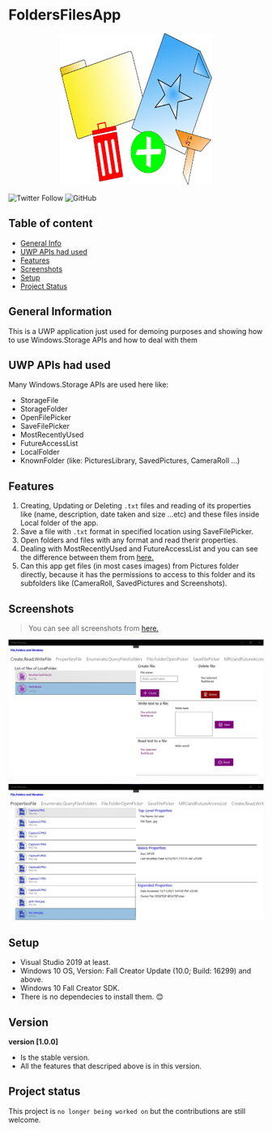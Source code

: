 # FoldersFilesApp
<p align="center">
  <img width="300" height="300" src="https://github.com/AbdAlghaniAlbiek/FoldersFilesApp/blob/master/FoldersFilesApp/Assets/FilesFoldersAppIcon.png"/>
</p>

![Twitter Follow](https://img.shields.io/twitter/follow/AbdAlbiek?style=social) ![GitHub](https://img.shields.io/github/license/AbdAlghaniAlbiek/FoldersFilesApp)

## Table of content
* [General Info](#general-information)
* [UWP APIs had used](#uwp-apis-had-used)
* [Features](#features)
* [Screenshots](#screenshots)
* [Setup](#setup)
* [Project Status](#project-status)


## General Information
This is a UWP application just used for demoing purposes and showing how to use Windows.Storage APIs and how to deal with them

## UWP APIs had used
Many Windows.Storage APIs are used here like:
* StorageFile
* StorageFolder
* OpenFilePicker
* SaveFilePicker
* MostRecentlyUsed
* FutureAccessList 
* LocalFolder
* KnownFolder (like: PicturesLibrary, SavedPictures, CameraRoll ...)

## Features
1. Creating, Updating or Deleting `.txt` files and reading of its properties like (name, description, date taken and size ...etc) and these files inside Local folder of the app.
2. Save a file with `.txt` format in specified location using SaveFilePicker.
3. Open folders and files with any format and read therir properties.
4. Dealing with MostRecentlyUsed and FutureAccessList and you can see the difference between them from [here.](https://docs.microsoft.com/en-us/windows/uwp/files/how-to-track-recently-used-files-and-folders)
5. Can this app get files (in most cases images) from Pictures folder directly, because it has the permissions to access to this folder and its subfolders like (CameraRoll, SavedPictures and Screenshots).

## Screenshots
> You can see all screenshots from [here.](https://github.com/AbdAlghaniAlbiek/FoldersFilesApp/tree/master/FoldersFilesApp/Assets/Screenshots)
<p align="center">
  <img src="https://github.com/AbdAlghaniAlbiek/FoldersFilesApp/blob/master/FoldersFilesApp/Assets/Screenshots/Create%2CRead%2CWriteFile.jpg"/>
</p>

<p align="center">
  <img src="https://github.com/AbdAlghaniAlbiek/FoldersFilesApp/blob/master/FoldersFilesApp/Assets/Screenshots/PropertiesFile.jpg"/>
</p>


## Setup
* Visual Studio 2019 at least.
* Windows 10 OS, Version: Fall Creator Update (10.0; Build: 16299) and above.
* Windows 10 Fall Creator SDK.
* There is no dependecies to install them. 😊

## Version
**version [1.0.0]**
* Is the stable version.
* All the features that descriped above is in this version.

## Project status
This project is `no longer being worked on` but the contributions are still welcome.

